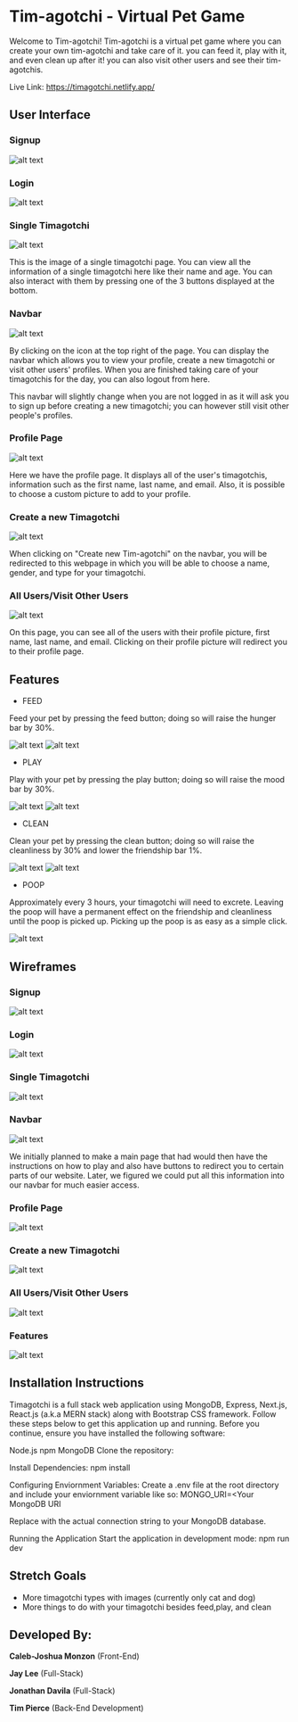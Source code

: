 # Tim-agotchi - Virtual Pet Game

Welcome to Tim-agotchi!
Tim-agotchi is a virtual pet game where you can create your own tim-agotchi and take care of it. you can feed it, play with it, and even clean up after it! you can also visit other users and see their tim-agotchis.

Live Link:
https://timagotchi.netlify.app/

## User Interface

### Signup

![alt text](/public/Signup.png)

### Login

![alt text](/public/Login.png)

### Single Timagotchi

![alt text](/public/SingleTimagotchi.png)

This is the image of a single timagotchi page. You can view all the information of a single timagotchi here like their name and age. You can also interact with them by pressing one of the 3 buttons displayed at the bottom.

### Navbar

![alt text](/public/Navbar.png)

By clicking on the icon at the top right of the page. You can display the navbar which allows you to view your profile, create a new timagotchi or visit other users' profiles. When you are finished taking care of your timagotchis for the day, you can also logout from here.

This navbar will slightly change when you are not logged in as it will ask you to sign up before creating a new timagotchi; you can however still visit other people's profiles.

### Profile Page

![alt text](/public/Profile.png)

Here we have the profile page. It displays all of the user's timagotchis, information such as the first name, last name, and email. Also, it is possible to choose a custom picture to add to your profile.

### Create a new Timagotchi

![alt text](/public/CreateNewTimagotchi.png)

When clicking on "Create new Tim-agotchi" on the navbar, you will be redirected to this webpage in which you will be able to choose a name, gender, and type for your timagotchi.

### All Users/Visit Other Users

![alt text](/public/AllUsers.png)

On this page, you can see all of the users with their profile picture, first name, last name, and email. Clicking on their profile picture will redirect you to their profile page.

## Features

- FEED

Feed your pet by pressing the feed button; doing so will raise the hunger bar by 30%.

![alt text](/public/FeedButton.png)
![alt text](/public/HungerBar.png)

- PLAY

Play with your pet by pressing the play button; doing so will raise the mood bar by 30%.

![alt text](/public/PlayButton.png)
![alt text](/public/MoodBar.png)

- CLEAN

Clean your pet by pressing the clean button; doing so will raise the cleanliness by 30% and lower the friendship bar 1%.

![alt text](/public/CleanButton.png)
![alt text](/public/CleanlinessAndFriendship.png)

- POOP

Approximately every 3 hours, your timagotchi will need to excrete. Leaving the poop will have a permanent effect on the friendship and cleanliness until the poop is picked up. Picking up the poop is as easy as a simple click.

![alt text](/public/POOP.png)

## Wireframes

### Signup

![alt text](/public/Signup-Wireframe.png)

### Login

![alt text](/public/Login-Wireframe.png)

### Single Timagotchi

![alt text](/public/SingleTimagotchi-Wireframe.png)

### Navbar

![alt text](/public/Navbar-Wireframe.png)

We initially planned to make a main page that had would then have the instructions on how to play and also have buttons to redirect you to certain parts of our website. Later, we figured we could put all this information into our navbar for much easier access.

### Profile Page

![alt text](/public/Profile-Wireframe.png)

### Create a new Timagotchi

![alt text](/public/CreateNewTimagotchi-Wireframe.png)

### All Users/Visit Other Users

![alt text](/public/AllUsers-Wireframe.png)

### Features

![alt text](/public/Features-Wireframe.png)

## Installation Instructions

Timagotchi is a full stack web application using MongoDB, Express, Next.js, React.js (a.k.a MERN stack) along with Bootstrap CSS framework. Follow these steps below to get this application up and running. Before you continue, ensure you have installed the following software:

Node.js
npm
MongoDB
Clone the repository:

Install Dependencies: npm install

Configuring Enviornment Variables: Create a .env file at the root directory and include your enviornment variable like so: MONGO_URI=<Your MongoDB URI

Replace <Your MongoDB URI> with the actual connection string to your MongoDB database.

Running the Application Start the application in development mode: npm run dev

## Stretch Goals

- More timagotchi types with images (currently only cat and dog)
- More things to do with your timagotchi besides feed,play, and clean

## Developed By:

**Caleb-Joshua Monzon** (Front-End)

**Jay Lee** (Full-Stack)

**Jonathan Davila** (Full-Stack)

**Tim Pierce** (Back-End Development)
